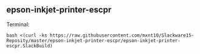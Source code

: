## epson-inkjet-printer-escpr

Terminal:
```
bash <(curl -ks https://raw.githubusercontent.com/mxnt10/Slackware15-Reposity/master/epson-inkjet-printer-escpr/epson-inkjet-printer-escpr.SlackBuild)
```
